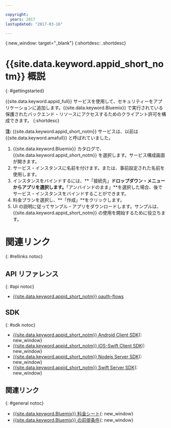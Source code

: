```yaml
---

copyright:
  years: 2017
lastupdated: "2017-03-16"

---
```


{:new_window: target="_blank"}
{:shortdesc: .shortdesc}

# {{site.data.keyword.appid_short_notm}} 概説
{: #gettingstarted}

{{site.data.keyword.appid_full}} サービスを使用して、セキュリティーをアプリケーションに追加します。{{site.data.keyword.Bluemix}} で実行されている保護されたバックエンド・リソースにアクセスするためのクライアント許可を構成できます。
{:shortdesc}

**注:** {{site.data.keyword.appid_short_notm}} サービスは、以前は {{site.data.keyword.amafull}} と呼ばれていました。


1. {{site.data.keyword.Bluemix}} カタログで、{{site.data.keyword.appid_short_notm}} を選択します。サービス構成画面が開きます。
2. サービス・インスタンスに名前を付けます。または、事前設定された名前を使用します。
3. インスタンスをバインドするには、**「接続先」**ドロップダウン・メニューからアプリを選択します。**「アンバインドのまま」**を選択した場合、後でサービス・インスタンスをバインドすることができます。
4. 料金プランを選択し、**「作成」**をクリックします。
5. UI の説明に従ってサンプル・アプリをダウンロードします。サンプルは、{{site.data.keyword.appid_short_notm}} の使用を開始するために役立ちます。





# 関連リンク
{: #rellinks notoc}

## API リファレンス
{: #api notoc}

* [{{site.data.keyword.appid_short_notm}} oauth-flows](http://mobileclientaccess.stage1.mybluemix.net/swagger-ui/#!/Authorization_Server_V3/authorization)

## SDK
{: #sdk notoc}

* [{{site.data.keyword.appid_short_notm}} Android Client SDK](https://github.com/ibm-cloud-security/appid-clientsdk-android){: new_window}
* [{{site.data.keyword.appid_short_notm}} iOS-Swift Client SDK](https://github.com/ibm-cloud-security/appid-clientsdk-swift){: new_window}
* [{{site.data.keyword.appid_short_notm}} Nodejs Server SDK](https://github.com/ibm-cloud-security/appid-serversdk-nodejs){: new_window}
* [{{site.data.keyword.appid_short_notm}} Swift Server SDK](https://github.com/ibm-cloud-security/appid-serversdk-swift){: new_window}


<!---## Tutorials and Samples
{: #samples notoc}--->



## 関連リンク
{: #general notoc}
* [{{site.data.keyword.Bluemix}} 料金シート](https://www.ng.bluemix.net/#/pricing){: new_window}
* [{{site.data.keyword.Bluemix}} の前提条件](https://developer.ibm.com/bluemix/support/#prereqs){: new_window}
